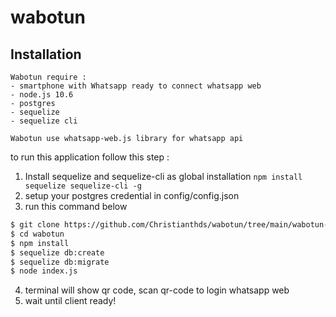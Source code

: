 # wabotun

## Installation
```
Wabotun require :
- smartphone with Whatsapp ready to connect whatsapp web
- node.js 10.6
- postgres
- sequelize
- sequelize cli
```

```
Wabotun use whatsapp-web.js library for whatsapp api
```

to run this application follow this step :
1. Install sequelize and sequelize-cli as global installation ```npm install sequelize sequelize-cli -g```
2. setup your postgres credential in config/config.json
3. run this command below

```sh
$ git clone https://github.com/Christianthds/wabotun/tree/main/wabotun-master/wabotun-master.git
$ cd wabotun
$ npm install
$ sequelize db:create
$ sequelize db:migrate
$ node index.js
```

4. terminal will show qr code, scan qr-code to login whatsapp web
5. wait until client ready!
